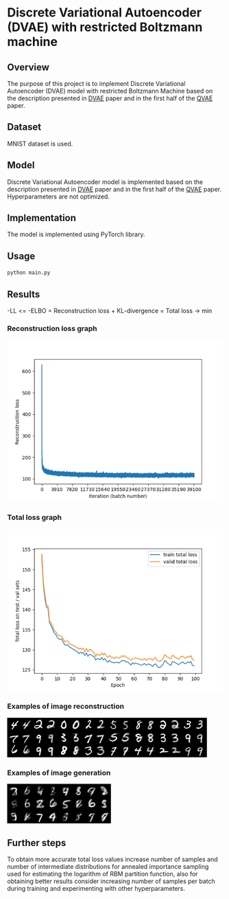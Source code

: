# Discrete Variational Autoencoder (DVAE) with restricted Boltzmann machine

## Overview
The purpose of this project is to implement Discrete Variational Autoencoder (DVAE) model
with restricted Boltzmann Machine based on the description presented in [DVAE](https://arxiv.org/abs/1609.02200) paper and in the first half of the [QVAE](https://arxiv.org/abs/1802.05779) paper.

## Dataset
MNIST dataset is used.

## Model
Discrete Variational Autoencoder model is implemented based on the description presented in [DVAE](https://arxiv.org/abs/1609.02200) paper and in the first half of the [QVAE](https://arxiv.org/abs/1802.05779) paper.\
Hyperparameters are not optimized.

## Implementation
The model is implemented using PyTorch library.

## Usage
```bash
python main.py
```

## Results
-LL <= -ELBO = Reconstruction loss + KL-divergence = Total loss -> min
### Reconstruction loss graph
![Reconstruction loss](results/reconst_losses.png)
### Total loss graph
![Total loss](results/tv_total_losses.png)
### Examples of image reconstruction
![Reconstruction](results/rec2.png)
### Examples of image generation
![Generation](results/gen3.png)

## Further steps
To obtain more accurate total loss values increase number of samples and number of intermediate distributions for annealed importance sampling used for estimating the logarithm of RBM partition function, also for obtaining better results consider increasing number of samples per batch during training and experimenting with other hyperparameters.
